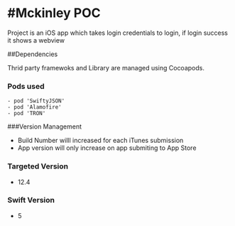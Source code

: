 #Mckinley POC
===========================
Project is an iOS app which takes login credentials to login, if login success it shows a webview

##Dependencies

Thrid party framewoks and Library are managed using Cocoapods.

### Pods used 
	- pod 'SwiftyJSON'
	- pod 'Alamofire'
	- pod 'TRON'

###Version Management

* Build Number willl increased for each iTunes submission
* App version will only increase on app submiting to App Store

### Targeted Version
- 12.4

### Swift Version
- 5

